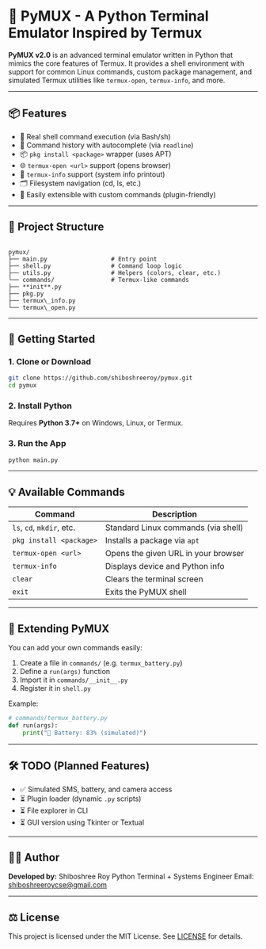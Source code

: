 # 🐚 PyMUX - A Python Terminal Emulator Inspired by Termux

**PyMUX v2.0** is an advanced terminal emulator written in Python that mimics the core features of Termux. It provides a shell environment with support for common Linux commands, custom package management, and simulated Termux utilities like `termux-open`, `termux-info`, and more.

---

## 📦 Features

- 🔧 Real shell command execution (via Bash/sh)
- 📜 Command history with autocomplete (via `readline`)
- 📦 `pkg install <package>` wrapper (uses APT)
- 🌐 `termux-open <url>` support (opens browser)
- 📱 `termux-info` support (system info printout)
- 🗂️ Filesystem navigation (cd, ls, etc.)
- 🔌 Easily extensible with custom commands (plugin-friendly)

---

## 📁 Project Structure

```

pymux/
├── main.py                  # Entry point
├── shell.py                 # Command loop logic
├── utils.py                 # Helpers (colors, clear, etc.)
└── commands/                # Termux-like commands
├── **init**.py
├── pkg.py
├── termux\_info.py
└── termux\_open.py

````

---

## 🚀 Getting Started

### 1. Clone or Download

```bash
git clone https://github.com/shiboshreeroy/pymux.git
cd pymux
````

### 2. Install Python

Requires **Python 3.7+** on Windows, Linux, or Termux.

### 3. Run the App

```bash
python main.py
```

---

## 💡 Available Commands

| Command                   | Description                         |
| ------------------------- | ----------------------------------- |
| `ls`, `cd`, `mkdir`, etc. | Standard Linux commands (via shell) |
| `pkg install <package>`   | Installs a package via `apt`        |
| `termux-open <url>`       | Opens the given URL in your browser |
| `termux-info`             | Displays device and Python info     |
| `clear`                   | Clears the terminal screen          |
| `exit`                    | Exits the PyMUX shell               |

---

## 🧩 Extending PyMUX

You can add your own commands easily:

1. Create a file in `commands/` (e.g. `termux_battery.py`)
2. Define a `run(args)` function
3. Import it in `commands/__init__.py`
4. Register it in `shell.py`

Example:

```python
# commands/termux_battery.py
def run(args):
    print("🔋 Battery: 83% (simulated)")
```

---

## 🛠 TODO (Planned Features)

* ✅ Simulated SMS, battery, and camera access
* ⏳ Plugin loader (dynamic `.py` scripts)
* ⏳ File explorer in CLI
* ⏳ GUI version using Tkinter or Textual

---

## 👨‍💻 Author

**Developed by:** Shiboshree Roy
Python Terminal + Systems Engineer
Email: [shiboshreeroycse@gmail.com](mailto:shiboshreeroycse@gmail.com)

---

## ⚖️ License

This project is licensed under the MIT License. See [LICENSE](LICENSE) for details.
